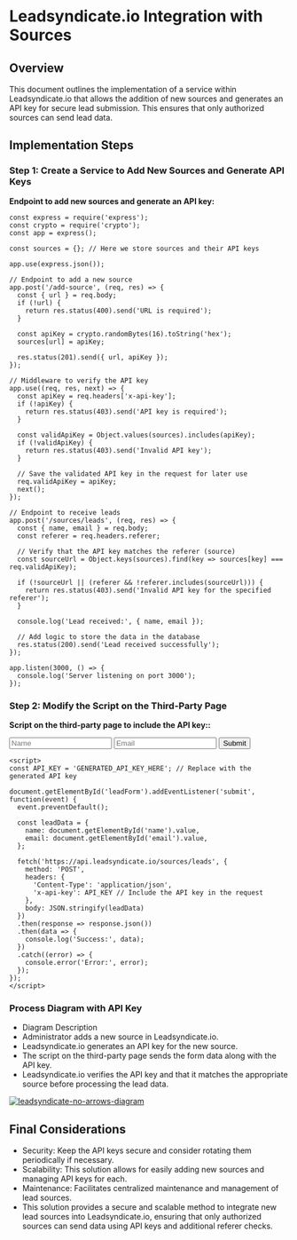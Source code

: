 # Leadsyndicate.io Integration with Sources

## Overview

This document outlines the implementation of a service within Leadsyndicate.io that allows the addition of new sources and generates an API key for secure lead submission. This ensures that only authorized sources can send lead data.

## Implementation Steps

### Step 1: Create a Service to Add New Sources and Generate API Keys

**Endpoint to add new sources and generate an API key:**
    
    const express = require('express');
    const crypto = require('crypto');
    const app = express();
    
    const sources = {}; // Here we store sources and their API keys
    
    app.use(express.json());
    
    // Endpoint to add a new source
    app.post('/add-source', (req, res) => {
      const { url } = req.body;
      if (!url) {
        return res.status(400).send('URL is required');
      }
    
      const apiKey = crypto.randomBytes(16).toString('hex');
      sources[url] = apiKey;
    
      res.status(201).send({ url, apiKey });
    });
    
    // Middleware to verify the API key
    app.use((req, res, next) => {
      const apiKey = req.headers['x-api-key'];
      if (!apiKey) {
        return res.status(403).send('API key is required');
      }
    
      const validApiKey = Object.values(sources).includes(apiKey);
      if (!validApiKey) {
        return res.status(403).send('Invalid API key');
      }
    
      // Save the validated API key in the request for later use
      req.validApiKey = apiKey;
      next();
    });
    
    // Endpoint to receive leads
    app.post('/sources/leads', (req, res) => {
      const { name, email } = req.body;
      const referer = req.headers.referer;
    
      // Verify that the API key matches the referer (source)
      const sourceUrl = Object.keys(sources).find(key => sources[key] === req.validApiKey);
    
      if (!sourceUrl || (referer && !referer.includes(sourceUrl))) {
        return res.status(403).send('Invalid API key for the specified referer');
      }
    
      console.log('Lead received:', { name, email });
    
      // Add logic to store the data in the database
      res.status(200).send('Lead received successfully');
    });
    
    app.listen(3000, () => {
      console.log('Server listening on port 3000');
    });
    
### Step 2: Modify the Script on the Third-Party Page
**Script on the third-party page to include the API key::**
    <form id="leadForm">
      <input type="text" id="name" name="name" required placeholder="Name">
      <input type="email" id="email" name="email" required placeholder="Email">
      <button type="submit">Submit</button>
    </form>
    
    <script>
    const API_KEY = 'GENERATED_API_KEY_HERE'; // Replace with the generated API key
    
    document.getElementById('leadForm').addEventListener('submit', function(event) {
      event.preventDefault();
      
      const leadData = {
        name: document.getElementById('name').value,
        email: document.getElementById('email').value,
      };
      
      fetch('https://api.leadsyndicate.io/sources/leads', {
        method: 'POST',
        headers: {
          'Content-Type': 'application/json',
          'x-api-key': API_KEY // Include the API key in the request
        },
        body: JSON.stringify(leadData)
      })
      .then(response => response.json())
      .then(data => {
        console.log('Success:', data);
      })
      .catch((error) => {
        console.error('Error:', error);
      });
    });
    </script>

### Process Diagram with API Key
- Diagram Description
- Administrator adds a new source in Leadsyndicate.io.
- Leadsyndicate.io generates an API key for the new source.
- The script on the third-party page sends the form data along with the API key.
- Leadsyndicate.io verifies the API key and that it matches the appropriate source before processing the lead data.

<a href="https://ibb.co/s9PMrP1"><img src="https://i.ibb.co/whLx1LQ/leadsyndicate-no-arrows-diagram.png" alt="leadsyndicate-no-arrows-diagram" border="0"></a>

## Final Considerations
- Security: Keep the API keys secure and consider rotating them periodically if necessary.
- Scalability: This solution allows for easily adding new sources and managing API keys for each.
- Maintenance: Facilitates centralized maintenance and management of lead sources.
- This solution provides a secure and scalable method to integrate new lead sources into Leadsyndicate.io, ensuring that only authorized sources can send data using API keys and additional referer checks.

